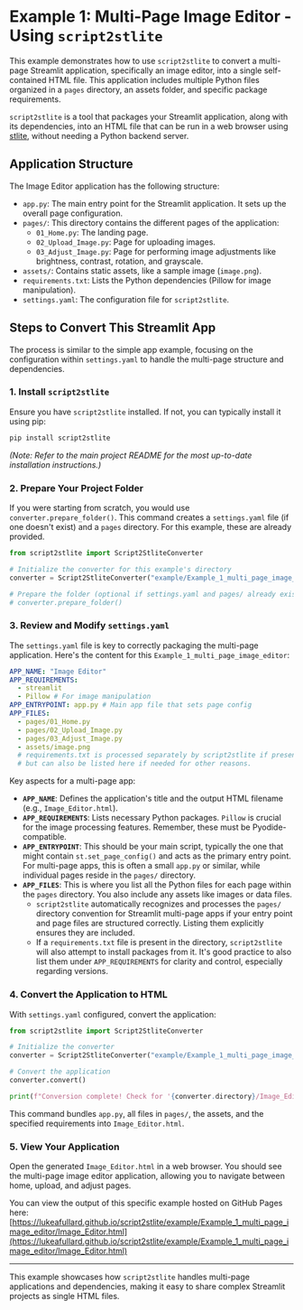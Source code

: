 # Example 1: Multi-Page Image Editor - Using `script2stlite`

This example demonstrates how to use `script2stlite` to convert a multi-page Streamlit application, specifically an image editor, into a single self-contained HTML file. This application includes multiple Python files organized in a `pages` directory, an assets folder, and specific package requirements.

`script2stlite` is a tool that packages your Streamlit application, along with its dependencies, into an HTML file that can be run in a web browser using [stlite](https://github.com/whitphx/stlite), without needing a Python backend server.

## Application Structure

The Image Editor application has the following structure:

-   `app.py`: The main entry point for the Streamlit application. It sets up the overall page configuration.
-   `pages/`: This directory contains the different pages of the application:
    -   `01_Home.py`: The landing page.
    -   `02_Upload_Image.py`: Page for uploading images.
    -   `03_Adjust_Image.py`: Page for performing image adjustments like brightness, contrast, rotation, and grayscale.
-   `assets/`: Contains static assets, like a sample image (`image.png`).
-   `requirements.txt`: Lists the Python dependencies (Pillow for image manipulation).
-   `settings.yaml`: The configuration file for `script2stlite`.

## Steps to Convert This Streamlit App

The process is similar to the simple app example, focusing on the configuration within `settings.yaml` to handle the multi-page structure and dependencies.

### 1. Install `script2stlite`

Ensure you have `script2stlite` installed. If not, you can typically install it using pip:

```bash
pip install script2stlite
```
*(Note: Refer to the main project README for the most up-to-date installation instructions.)*

### 2. Prepare Your Project Folder

If you were starting from scratch, you would use `converter.prepare_folder()`. This command creates a `settings.yaml` file (if one doesn't exist) and a `pages` directory. For this example, these are already provided.

```python
from script2stlite import Script2StliteConverter

# Initialize the converter for this example's directory
converter = Script2StliteConverter("example/Example_1_multi_page_image_editor")

# Prepare the folder (optional if settings.yaml and pages/ already exist)
# converter.prepare_folder()
```

### 3. Review and Modify `settings.yaml`

The `settings.yaml` file is key to correctly packaging the multi-page application. Here's the content for this `Example_1_multi_page_image_editor`:

```yaml
APP_NAME: "Image Editor"
APP_REQUIREMENTS:
  - streamlit
  - Pillow # For image manipulation
APP_ENTRYPOINT: app.py # Main app file that sets page config
APP_FILES:
  - pages/01_Home.py
  - pages/02_Upload_Image.py
  - pages/03_Adjust_Image.py
  - assets/image.png
  # requirements.txt is processed separately by script2stlite if present,
  # but can also be listed here if needed for other reasons.
```

Key aspects for a multi-page app:

-   **`APP_NAME`**: Defines the application's title and the output HTML filename (e.g., `Image_Editor.html`).
-   **`APP_REQUIREMENTS`**: Lists necessary Python packages. `Pillow` is crucial for the image processing features. Remember, these must be Pyodide-compatible.
-   **`APP_ENTRYPOINT`**: This should be your main script, typically the one that might contain `st.set_page_config()` and acts as the primary entry point. For multi-page apps, this is often a small `app.py` or similar, while individual pages reside in the `pages/` directory.
-   **`APP_FILES`**: This is where you list all the Python files for each page within the `pages` directory. You also include any assets like images or data files.
    -   `script2stlite` automatically recognizes and processes the `pages/` directory convention for Streamlit multi-page apps if your entry point and page files are structured correctly. Listing them explicitly ensures they are included.
    -   If a `requirements.txt` file is present in the directory, `script2stlite` will also attempt to install packages from it. It's good practice to also list them under `APP_REQUIREMENTS` for clarity and control, especially regarding versions.

### 4. Convert the Application to HTML

With `settings.yaml` configured, convert the application:

```python
from script2stlite import Script2StliteConverter

# Initialize the converter
converter = Script2StliteConverter("example/Example_1_multi_page_image_editor")

# Convert the application
converter.convert()

print(f"Conversion complete! Check for '{converter.directory}/Image_Editor.html'.")
```

This command bundles `app.py`, all files in `pages/`, the assets, and the specified requirements into `Image_Editor.html`.

### 5. View Your Application

Open the generated `Image_Editor.html` in a web browser. You should see the multi-page image editor application, allowing you to navigate between home, upload, and adjust pages.

You can view the output of this specific example hosted on GitHub Pages here:
[https://lukeafullard.github.io/script2stlite/example/Example_1_multi_page_image_editor/Image_Editor.html](https://lukeafullard.github.io/script2stlite/example/Example_1_multi_page_image_editor/Image_Editor.html)

---

This example showcases how `script2stlite` handles multi-page applications and dependencies, making it easy to share complex Streamlit projects as single HTML files.
